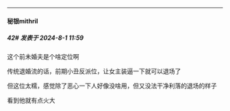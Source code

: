 ﻿
*****

####  秘银mithril  
##### 42#       发表于 2024-8-1 11:59

这个前未婚夫是个啥定位啊

传统退婚流的话，前期小丑反派位，让女主装逼一下就可以退场了

但这位太糯，感觉除了恶心一下人好像没啥用，但又没法干净利落的退场的样子

看到他就有点火大

